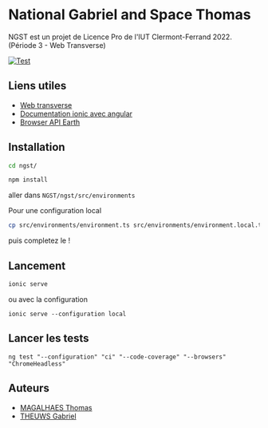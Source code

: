 # National Gabriel and Space Thomas

NGST est un projet de Licence Pro de l'IUT Clermont-Ferrand 2022. (Période 3 - Web Transverse)

[![Test](https://github.com/thomasMagalhaes30/NGST/actions/workflows/test.yml/badge.svg?branch=dev)](https://github.com/thomasMagalhaes30/NGST/actions/workflows/test.yml)

## Liens utiles

- [Web transverse](https://mavincent7.github.io/)
- [Documentation ionic avec angular](https://ionicframework.com/docs/angular/your-first-app)
- [Browser API Earth](https://api.nasa.gov/#earth)

## Installation
```sh
cd ngst/
```

```bash
npm install
```
aller dans `NGST/ngst/src/environments`

Pour une configuration local
```bash
cp src/environments/environment.ts src/environments/environment.local.ts
```
puis completez le !

## Lancement
```bash
ionic serve
```
ou avec la configuration
```
ionic serve --configuration local
```

## Lancer les tests
```
ng test "--configuration" "ci" "--code-coverage" "--browsers" "ChromeHeadless"
```

## Auteurs
- [MAGALHAES Thomas](https://github.com/thomasMagalhaes30)
- [THEUWS Gabriel](https://github.com/Amiralgaby)
